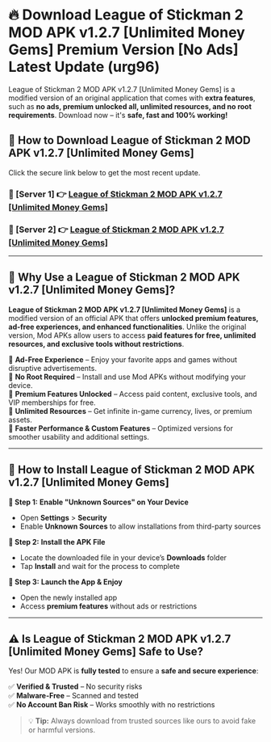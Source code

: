 # 🔥 Download League of Stickman 2 MOD APK v1.2.7 [Unlimited Money Gems] Premium Version [No Ads] Latest Update (urg96) 

League of Stickman 2 MOD APK v1.2.7 [Unlimited Money Gems] is a modified version of an original application that comes with **extra features**, such as **no ads, premium unlocked all, unlimited resources, and no root requirements**. Download now – it's **safe, fast and 100% working!**

## **📱 How to Download League of Stickman 2 MOD APK v1.2.7 [Unlimited Money Gems]**  

Click the secure link below to get the most recent update.  

 ### **📌 [Server 1] 👉** [League of Stickman 2 MOD APK v1.2.7 [Unlimited Money Gems]](https://apkcomod.com?title=League_of_Stickman_2_MOD_APK_v1.2.7_[Unlimited_Money_Gems])

 ### **📌 [Server 2] 👉** [League of Stickman 2 MOD APK v1.2.7 [Unlimited Money Gems]](https://apkcomod.com?title=League_of_Stickman_2_MOD_APK_v1.2.7_[Unlimited_Money_Gems])

---

## **🤖 Why Use a League of Stickman 2 MOD APK v1.2.7 [Unlimited Money Gems]?**  

**League of Stickman 2 MOD APK v1.2.7 [Unlimited Money Gems]** is a modified version of an official APK that offers **unlocked premium features, ad-free experiences, and enhanced functionalities**. Unlike the original version, Mod APKs allow users to access **paid features for free, unlimited resources, and exclusive tools without restrictions**.

🔽 **Ad-Free Experience** – Enjoy your favorite apps and games without disruptive advertisements.  
🔽 **No Root Required** – Install and use Mod APKs without modifying your device.  
🔽 **Premium Features Unlocked** – Access paid content, exclusive tools, and VIP memberships for free.  
🔽 **Unlimited Resources** – Get infinite in-game currency, lives, or premium assets.  
🔽 **Faster Performance & Custom Features** – Optimized versions for smoother usability and additional settings.  

---

## **🚀 How to Install League of Stickman 2 MOD APK v1.2.7 [Unlimited Money Gems]**  

**🔹 Step 1:** **Enable "Unknown Sources" on Your Device**  
- Open **Settings** > **Security**  
- Enable **Unknown Sources** to allow installations from third-party sources  

**🔹 Step 2:** **Install the APK File**  
- Locate the downloaded file in your device’s **Downloads** folder  
- Tap **Install** and wait for the process to complete  

**🔹 Step 3:** **Launch the App & Enjoy**  
- Open the newly installed app  
- Access **premium features** without ads or restrictions  

---

## **⚠️ Is League of Stickman 2 MOD APK v1.2.7 [Unlimited Money Gems] Safe to Use?**  

Yes! Our MOD APK is **fully tested** to ensure a **safe and secure experience**:

✅ **Verified & Trusted** – No security risks  
✅ **Malware-Free** – Scanned and tested  
✅ **No Account Ban Risk** – Works smoothly with no restrictions  

> 💡 **Tip:** Always download from trusted sources like ours to avoid fake or harmful versions.